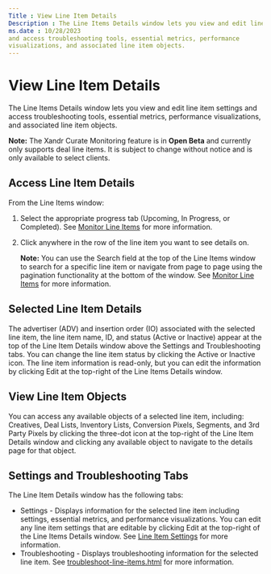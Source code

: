 ```yaml
---
Title : View Line Item Details
Description : The Line Items Details window lets you view and edit line item settings
ms.date : 10/28/2023
and access troubleshooting tools, essential metrics, performance
visualizations, and associated line item objects.
---
```



# View Line Item Details



The Line Items Details window lets you view and edit line item settings
and access troubleshooting tools, essential metrics, performance
visualizations, and associated line item objects.



<b>Note:</b> The Xandr
Curate Monitoring feature is in **Open Beta** and currently only
supports deal line items. It is subject to change without notice and is
only available to select clients.



>

## Access Line Item Details

From the Line Items window:

1.  Select the appropriate progress tab
    (Upcoming,
    In Progress, or
    Completed). See
    <a href="monitor-line-items.md" class="xref"
    title="The Line Items screen displays Upcoming, In Progress, and Completed line items and metrics. It also lets you search for line items and related objects, apply filters, modify display columns, and download reports.">Monitor
    Line Items</a> for more information.
2.  Click anywhere in the row of the line item you want to see details
    on.
    

    <b>Note:</b> You can use the
    Search field at the top of the
    Line Items window to search
    for a specific line item or navigate from page to page using the
    pagination functionality at the bottom of the window. See
    <a href="monitor-line-items.md" class="xref"
    title="The Line Items screen displays Upcoming, In Progress, and Completed line items and metrics. It also lets you search for line items and related objects, apply filters, modify display columns, and download reports.">Monitor
    Line Items</a> for more information.

    



>

## Selected Line Item Details

The advertiser (ADV) and insertion
order (IO) associated with the
selected line item, the line item name, ID, and status
(Active or
Inactive) appear at the top of the
Line Item Details window above the
Settings and
Troubleshooting tabs. You can change
the line item status by clicking the
Active or
Inactive icon. The line item
information is read-only, but you can edit the information by clicking
Edit at the top-right of the Line
Items Details window.



>

## View Line Item Objects

You can access any available objects of a selected line item, including:
Creatives,
Deal Lists,
Inventory Lists,
Conversion Pixels,
Segments, and
3rd Party Pixels by clicking the
three-dot icon at the top-right of the Line Item Details window and
clicking any available object to navigate to the details page for that
object.



>

## Settings and Troubleshooting Tabs

The Line Item Details window has the following tabs:

- Settings - Displays information for
  the selected line item including settings, essential metrics, and
  performance visualizations. You can edit any line item settings that
  are editable by clicking Edit at the
  top-right of the Line Items Details window. See
  <a href="line-item-settings.md" class="xref"
  title="The Settings tab of the Line Item Details pane displays information for the selected line item including settings, essential metrics, and performance visualizations.">Line
  Item Settings</a> for more information.
- Troubleshooting - Displays
  troubleshooting information for the selected line item. See
  <a href="troubleshoot-line-items.md"
  class="xref">troubleshoot-line-items.html</a> for more information.






